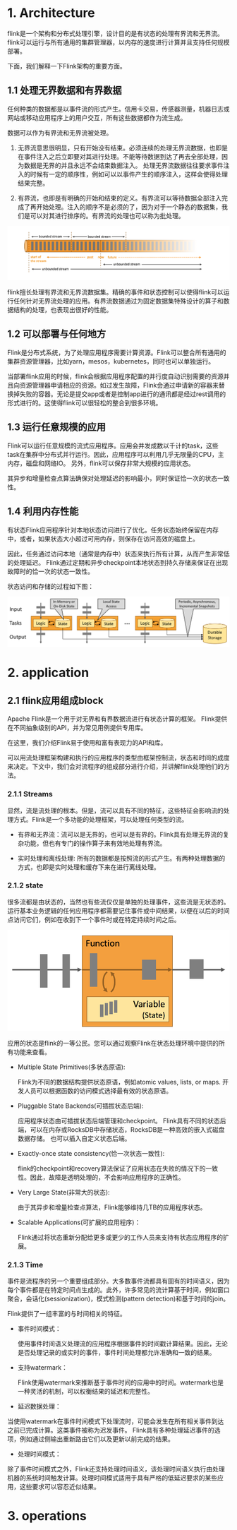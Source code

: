 # 1. Architecture

flink是一个架构和分布式处理引擎，设计目的是有状态的处理有界流和无界流。flink可以运行与所有通用的集群管理器，以内存的速度进行计算并且支持任何规模部署。

下面，我们解释一下Flink架构的重要方面。

## 1.1 处理无界数据和有界数据

任何种类的数据都是以事件流的形式产生。信用卡交易，传感器测量，机器日志或网站或移动应用程序上的用户交互，所有这些数据都作为流生成。

数据可以作为有界流和无界流被处理。
1. 无界流意思很明显，只有开始没有结束。必须连续的处理无界流数据，也即是在事件注入之后立即要对其进行处理。不能等待数据到达了再去全部处理，因为数据是无界的并且永远不会结束数据注入。
处理无界流数据往往要求事件注入的时候有一定的顺序性，例如可以以事件产生的顺序注入，这样会使得处理结果完整。

2. 有界流，也即是有明确的开始和结束的定义。有界流可以等待数据全部注入完成了再开始处理。注入的顺序不是必须的了，因为对于一个静态的数据集，我们是可以对其进行排序的。有界流的处理也可以称为批处理。

![imgae](../pic/WhatIsFlink/有界流无界流图示.png)

flink擅长处理有界流和无界流数据集。精确的事件和状态控制可以使得flink可以运行任何针对无界流处理的应用。有界流数据通过为固定数据集特殊设计的算子和数据结构的处理，也表现出很好的性能。

## 1.2 可以部署与任何地方

Flink是分布式系统，为了处理应用程序需要计算资源。Flink可以整合所有通用的集群资源管理器，比如yarn，mesos，kubernetes，同时也可以单独运行。

当部署flink应用的时候，flink会根据应用程序配置的并行度自动识别需要的资源并且向资源管理器申请相应的资源。如过发生故障，Flink会通过申请新的容器来替换掉失败的容器。无论是提交app或者是控制app进行的通讯都是经过rest调用的形式进行的。这使得flink可以很轻松的整合到很多环境。


## 1.3 运行任意规模的应用

Flink可以运行任意规模的流式应用程序。应用会并发成数以千计的task，这些task在集群中分布式并行运行。因此，应用程序可以利用几乎无限量的CPU，主内存，磁盘和网络IO。
另外，flink可以保存非常大规模的应用状态。

其异步和增量检查点算法确保对处理延迟的影响最小，同时保证恰一次的状态一致性。

## 1.4 利用内存性能

有状态Flink应用程序针对本地状态访问进行了优化。任务状态始终保留在内存中，或者，如果状态大小超过可用内存，则保存在访问高效的磁盘上。

因此，任务通过访问本地（通常是内存中）状态来执行所有计算，从而产生非常低的处理延迟。 Flink通过定期和异步checkpoint本地状态到持久存储来保证在出现故障时的恰一次的状态一致性。

状态访问和存储的过程如下图：

![image](../pic/WhatIsFlink/local-state.png)

# 2. application

## 2.1 flink应用组成block

Apache Flink是一个用于对无界和有界数据流进行有状态计算的框架。 Flink提供在不同抽象级别的API，并为常见用例提供专用库。

在这里，我们介绍Flink易于使用和富有表现力的API和库。

可以用流处理框架构建和执行的应用程序的类型由框架控制流，状态和时间的成度来决定。下文中，我们会对流程序的组成部分进行介绍，并讲解flink处理他们的方法。

### 2.1.1 Streams

显然，流是流处理的根本。但是，流可以具有不同的特征，这些特征会影响流的处理方式。Flink是一个多功能的处理框架，可以处理任何类型的流。

   * 有界和无界流：流可以是无界的，也可以是有界的。Flink具有处理无界流的复杂功能，但也有专门的操作算子来有效地处理有界流。
   
   * 实时处理和离线处理: 所有的数据都是按照流的形式产生。有两种处理数据的方式，也即是实时处理和缓存下来在进行离线处理。
   
### 2.1.2 state

很多流都是由状态的，当然也有些流仅仅是单独的处理事件，这些流是无状态的。运行基本业务逻辑的任何应用程序都需要记住事件或中间结果，以便在以后的时间点访问它们，例如在收到下一个事件时或在特定持续时间之后。

![image](../pic/WhatIsFlink/function-state.png)

应用的状态是flink的一等公民。您可以通过观察Flink在状态处理环境中提供的所有功能来查看。

* Multiple State Primitives(多状态原语):
    
    Flink为不同的数据结构提供状态原语，例如atomic values, lists, or maps. 开发人员可以根据函数的访问模式选择最有效的状态原语。

* Pluggable State Backends(可插拔状态后端):
    
    应用程序状态由可插拔状态后端管理和checkpoint。 Flink具有不同的状态后端，可以在内存或RocksDB中存储状态，RocksDB是一种高效的嵌入式磁盘数据存储。 也可以插入自定义状态后端。

* Exactly-once state consistency(恰一次状态一致性): 
    
    flink的checkpoint和recovery算法保证了应用状态在失败的情况下的一致性。因此，故障是透明处理的，不会影响应用程序的正确性。

* Very Large State(非常大的状态):

     由于其异步和增量检查点算法，Flink能够维持几TB的应用程序状态。

* Scalable Applications(可扩展的应用程序)：

    Flink通过将状态重新分配给更多或更少的工作人员来支持有状态应用程序的扩展。


### 2.1.3 Time

事件是流程序的另一个重要组成部分。大多数事件流都具有固有的时间语义，因为每个事件都是在特定时间点生成的。此外，许多常见的流计算基于时间，例如窗口聚合，会话化(sessionization)，模式检测(pattern detection)和基于时间的join。

Flink提供了一组丰富的与时间相关的特征。

* 事件时间模式：
    
    使用事件时间语义处理流的应用程序根据事件的时间戳计算结果。因此，无论是否处理记录的或实时的事件，事件时间处理都允许准确和一致的结果。

* 支持watermark：
    
    Flink使用watermark来推断基于事件时间的应用中的时间。watermark也是一种灵活的机制，可以权衡结果的延迟和完整性。
    
* 延迟数据处理：

当使用watermark在事件时间模式下处理流时，可能会发生在所有相关事件到达之前已完成计算。这类事件被称为迟发事件。 Flink具有多种处理延迟事件的选项，例如通过侧输出重新路由它们以及更新以前完成的结果。

* 处理时间模式：

除了事件时间模式之外，Flink还支持处理时间语义，该处理时间语义执行由处理机器的系统时间触发计算。处理时间模式适用于具有严格的低延迟要求的某些应用，这些要求可以容忍近似结果。


# 3. operations

